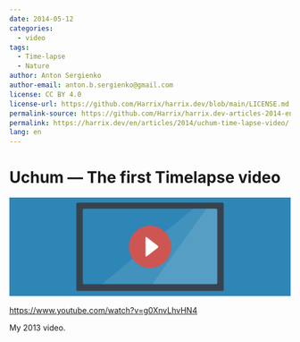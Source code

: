```yaml
---
date: 2014-05-12
categories:
  - video
tags:
  - Time-lapse
  - Nature
author: Anton Sergienko
author-email: anton.b.sergienko@gmail.com
license: CC BY 4.0
license-url: https://github.com/Harrix/harrix.dev/blob/main/LICENSE.md
permalink-source: https://github.com/Harrix/harrix.dev-articles-2014-en/blob/main/uchum-time-lapse-video/uchum-time-lapse-video.md
permalink: https://harrix.dev/en/articles/2014/uchum-time-lapse-video/
lang: en
---
```


# Uchum — The first Timelapse video

![Featured image](featured-image.svg)

<https://www.youtube.com/watch?v=g0XnvLhvHN4>

My 2013 video.
